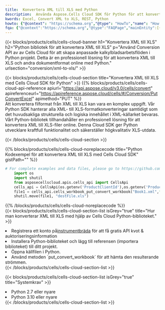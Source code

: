 ```yaml
---
title:  Konvertera XML till XLS med Python
description:  Använda Aspose.Cells Cloud SDK för Python för att konvertera en XML-formatfil till en XLS-formatfil.
kwords: Excel, Convert XML to XLS, REST, Python
howto: {"@context": "https://schema.org","@type": "HowTo","name": "How to convert XML to XLS using the Cells Cloud Python library.","description": "How to convert XML to XLS using the Cells Cloud Python library.","image": {"@type": "ImageObject"},"url": "/python/conversion/xml-to-xls/","step": [{ "@type": "HowToStep","name": "How to convert XML to XLS using the Cells Cloud Python library. step 1", "image": {"@type": "ImageObject",},"url": "/python/conversion/xml-to-xls/","text": "Register an account at <a href='https://dashboard.aspose.cloud/'>Dashboard</a> to get free API quota & authorization details",},{ "@type": "HowToStep","name": "How to convert XML to XLS using the Cells Cloud Python library. step 1", "image": {"@type": "ImageObject",},"url": "/python/conversion/xml-to-xls/","text": "Install Python library and add the reference (import the library) to your project.",},{ "@type": "HowToStep","name": "How to convert XML to XLS using the Cells Cloud Python library. step 1", "image": {"@type": "ImageObject",},"url": "/python/conversion/xml-to-xls/","text": "Open the source file in Python.",},{ "@type": "HowToStep","name": "How to convert XML to XLS using the Cells Cloud Python library. step 1", "image": {"@type": "ImageObject",},"url": "/python/conversion/xml-to-xls/","text": "Use the `put_convert_workbook` method to retrieve the resulting stream.",}, ],"supply": {"@type": "HowToSupply","name": "document"},"tool": [{"@type": "HowToTool","name": "PyCharm, Visual Studio Code, Sublime, Eclipse"},{"@type": "HowToTool","name": "Aspose Cells"}],"totalTime": "PT6M"}
fqa: {"@context":"https://schema.org","@type":"FAQPage","mainEntity":[{"@type":"Question","name":"Why convert file formats in C# using REST API?","acceptedAnswer":{"@type":"Answer","text":"Documents are encoded in many ways, and some files may be incompatible with the software you use. To open and read such files, just convert them to appropriate file formats.<br/><ol><li>Install .NET SDK and add the reference (import the library) to your project.</li><li>Open the source file in C# using REST API.</li><li>Call the PutConvertWorkbookRequest() method, passing an output filename with required extension.</li><li>Get the result of conversion as a separate file.</li></ol>"}},{"@type":"Question","name":"What file formats can I convert with your C# library?","acceptedAnswer":{"@type":"Answer","text":"We support a variety of file formats for conversion using .NET library, including XLSX, Excel, xls , PDF, CSV, HTML, Markdown, XML, PNG, JPG, TIFF, Json, TXT and many more."}},{"@type":"Question","name":"What is the maximum allowed file size for conversion using this .NET library?","acceptedAnswer":{"@type":"Answer","text":"There are no file size limits for format conversions using .NET library."}}]}
---
```

{{< blocks/products/cells/cells-cloud-banner h1="Konvertera XML till XLS" h2="Python bibliotek för att konvertera XML till XLS" p="Använd Conversion API av av Cells Cloud för att skapa anpassade kalkylbladsarbetsflöden i Python projekt. Detta är en professionell lösning för att konvertera XML till XLS och andra dokumentformat online med Python." urlsection="conversion/xml-to-xls/" >}}

{{< blocks/products/cells/cells-cloud-section title="Konvertera XML till XLS med Cells Cloud SDK för Python" >}}
{{% blocks/products/cells/cells-cloud-api-reference apiurl="https://api.aspose.cloud/v3.0/cells/convert" apireferenceurl="https://apireference.aspose.cloud/cells/#/Conversion/PutConvertExcel" apimethod="PUT" %}}
<br/>
Att konvertera filformat från XML till XLS kan vara en komplex uppgift. Vår Python SDK hanterar alla XML- till XLS-formatkonverteringar samtidigt som det huvudsakliga strukturella och logiska innehållet i XML-källarket bevaras. Vårt Python-bibliotek tillhandahåller en professionell lösning för att konvertera XML till XLS-filer online. Denna Cloud SDK ger Python utvecklare kraftfull funktionalitet och säkerställer högkvalitativ XLS-utdata.

{{< /blocks/products/cells/cells-cloud-section >}}

{{% blocks/products/cells/cells-cloud-noreplacecode title="Python Kodexempel för att konvertera XML till XLS med Cells Cloud SDK" gistPath="" %}}
 
```python
# For complete examples and data files, please go to https://github.com/aspose-cells-cloud/aspose-cells-cloud-python/
    import os
    import shutil
    from asposecellscloud.apis.cells_api import CellsApi
    cells_api = CellsApi(os.getenv('ProductClientId'),os.getenv('ProductClientSecret'))
    file1 = cells_api.cells_workbook_put_convert_workbook("Book1.xml",format="xls")
    shutil.move(file1, "destFile.xls")     
```
 
{{% /blocks/products/cells/cells-cloud-noreplacecode %}}
<br/>
{{< blocks/products/cells/cells-cloud-section-list isGrey="true" title="Hur man konverterar XML till XLS med hjälp av Cells Cloud Python-biblioteket." >}}
<li> Registrera ett konto på<a href="https://dashboard.aspose.cloud/">instrumentbräda</a> för att få gratis API kvot & auktoriseringsinformation</li>
<li>Installera Python-biblioteket och lägg till referensen (importera biblioteket) till ditt projekt.</li>
<li>Öppna källfilen i Python.</li>
<li>Använd metoden `put_convert_workbook` för att hämta den resulterande strömmen.</li>
{{< /blocks/products/cells/cells-cloud-section-list >}}

{{< blocks/products/cells/cells-cloud-section-list isGrey="true" title="Systemkrav" >}}
<li>Python 2.7 eller nyare</li>
<li>Python 3.10 eller nyare</li>
{{< /blocks/products/cells/cells-cloud-section-list >}}
